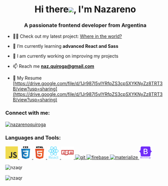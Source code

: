 <h1 align="center">Hi there<img src="https://media.giphy.com/media/hvRJCLFzcasrR4ia7z/giphy.gif" width="25px">, I'm Nazareno</h1>
<h3 align="center">A passionate frontend developer from Argentina</h3>

- 👨‍💻 Check out my latest project: [Where in the world?](https://nzaqr.github.io/countries-app/)

- 🌱 I’m currently learning **advanced React and Sass**

- 🔭 I am currently working on improving my projects

- 📫 Reach me **naz.quiroga@gmail.com**

- 📄 My Resume [https://drive.google.com/file/d/1Jr987I5vIYRfpZS3cpSXYKNyZz8TRT3B/view?usp=sharing](https://drive.google.com/file/d/1Jr987I5vIYRfpZS3cpSXYKNyZz8TRT3B/view?usp=sharing)

<h3 align="left">Connect with me:</h3>
<p align="left">
<a href="https://linkedin.com/in/nazarenoquiroga" target="blank"><img align="center" src="https://cdn.jsdelivr.net/npm/simple-icons@3.0.1/icons/linkedin.svg" alt="nazarenoquiroga" height="30" width="40" /></a>
</p>

<h3 align="left">Languages and Tools:</h3>
<p align="left"> <a href="https://developer.mozilla.org/en-US/docs/Web/JavaScript" target="_blank"> <img src="https://raw.githubusercontent.com/devicons/devicon/master/icons/javascript/javascript-original.svg" alt="javascript" width="40" height="40"/> </a> <a href="https://www.w3schools.com/css/" target="_blank"> <img src="https://raw.githubusercontent.com/devicons/devicon/master/icons/css3/css3-original-wordmark.svg" alt="css3" width="40" height="40"/> </a> <a href="https://www.w3.org/html/" target="_blank"> <img src="https://raw.githubusercontent.com/devicons/devicon/master/icons/html5/html5-original-wordmark.svg" alt="html5" width="40" height="40"/> </a> <a href="https://reactjs.org/" target="_blank"> <img src="https://raw.githubusercontent.com/devicons/devicon/master/icons/react/react-original-wordmark.svg" alt="react" width="40" height="40"/> </a>  <a href="https://www.npmjs.com//" target="_blank"> <img src="https://github.com/devicons/devicon/blob/master/icons/npm/npm-original-wordmark.svg" alt="npm" width="40" height="40"/> </a> <a href="https://git-scm.com/" target="_blank"> <img src="https://www.vectorlogo.zone/logos/git-scm/git-scm-icon.svg" alt="git" width="40" height="40"/> </a> <a href="https://firebase.google.com/" target="_blank"> <img src="https://www.vectorlogo.zone/logos/firebase/firebase-icon.svg" alt="firebase" width="40" height="40"/> </a>  <a href="https://materializecss.com/" target="_blank"> <img src="https://raw.githubusercontent.com/prplx/svg-logos/5585531d45d294869c4eaab4d7cf2e9c167710a9/svg/materialize.svg" alt="materialize" width="40" height="40"/> </a> <a href="https://getbootstrap.com" target="_blank"> <img src="https://raw.githubusercontent.com/devicons/devicon/master/icons/bootstrap/bootstrap-plain-wordmark.svg" alt="bootstrap" width="40" height="40"/> </a> </p>

<p><img align="center" src="https://github-readme-stats.vercel.app/api/top-langs?username=nzaqr&show_icons=true&locale=en&layout=compact" alt="nzaqr" /></p>

<p><img align="center" src="https://github-readme-streak-stats.herokuapp.com/?user=nzaqr&" alt="nzaqr" /></p>
